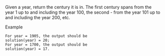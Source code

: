 Given a year, return the century it is in. The first century spans from the year 1 up to and including the year 100, the second - from the year 101 up to and including the year 200, etc.

Example

    For year = 1905, the output should be
    solution(year) = 20;
    For year = 1700, the output should be
    solution(year) = 17.
